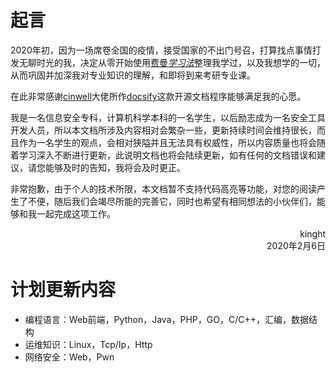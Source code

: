 # 起言

2020年初，因为一场席卷全国的疫情，接受国家的不出门号召，打算找点事情打发无聊时光的我，决定从零开始使用[费曼*学习法*](http://www.baidu.com/link?url=z0V5UmC8ZVovkUU8pned2pJLHr-XUwXaio7g_4w0pM-sB84z13OxXkJlAMOKqg_Ll_2HP8m6Aq1QAKXg80gKaa)整理我学过，以及我想学的一切，从而巩固并加深我对专业知识的理解，和即将到来考研专业课。

在此非常感谢[cinwell](https://www.zhihu.com/people/cinwell)大佬所作[docsify](https://docsify.js.org/#/)这款开源文档程序能够满足我的心愿。

我是一名信息安全专科，计算机科学本科的一名学生，以后励志成为一名安全工具开发人员，所以本文档所涉及内容相对会繁杂一些，更新持续时间会维持很长，而且作为一名学生的观点，会相对狭隘并且无法具有权威性，所以内容质量也将会随着学习深入不断进行更新，此说明文档也将会陆续更新，如有任何的文档错误和建议，请您能够及时的告知，我将会及时更正。

非常抱歉，由于个人的技术所限，本文档暂不支持代码高亮等功能，对您的阅读产生了不便，随后我们会竭尽所能的完善它，同时也希望有相同想法的小伙伴们，能够和我一起完成这项工作。

<div style="text-align:right">kinght</div>

<div style="text-align:right">2020年2月6日</div>

# 计划更新内容

- 编程语言：Web前端，Python，Java，PHP，GO，C/C++，汇编，数据结构
- 运维知识：Linux，Tcp/Ip，Http
- 网络安全：Web，Pwn